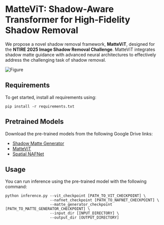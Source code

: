 # MatteViT: Shadow-Aware Transformer for High-Fidelity Shadow Removal

We propose a novel shadow removal framework, **MatteViT**, designed for the **NTIRE 2025 Image Shadow Removal Challenge**. MatteViT integrates shadow matte guidance with advanced neural architectures to effectively address the challenging task of shadow removal.

![Figure](Fig1.png)

## Requirements
To get started, install all requirements using:
```
pip install -r requirements.txt
```

## Pretrained Models
Download the pre-trained models from the following Google Drive links:
- [Shadow Matte Generator](https://drive.google.com/file/d/1x2VQQX3KQlGmoONdZ-sRBvoIgb5gW9dP/view?usp=sharing)
- [MatteViT](https://drive.google.com/file/d/1_xpq4dE1GHmo6lHfzDUQk5e6GeI2DuAs/view?usp=sharing)
- [Spatial NAFNet](https://drive.google.com/file/d/1mWsq7EVt79gjTF0S61iTScGJyqyUbL4I/view?usp=sharing)


## Usage
You can run inference using the pre-trained model with the following command:
```
python inference.py --vit_checkpoint [PATH_TO_VIT_CHECKPOINT] \
                    --nafnet_checkpoint [PATH_TO_NAFNET_CHECKPOINT] \
                    --matte_generator_checkpoint [PATH_TO_MATTE_GENERATOR_CHECKPOINT] \
                    --input_dir [INPUT_DIRECTORY] \
                    --output_dir [OUTPUT_DIRECTORY]
```
